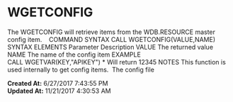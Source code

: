 # WGETCONFIG

The WGETCONFIG will retrieve items from the WDB.RESOURCE master config item.    COMMAND SYNTAX CALL WGETCONFIG(VALUE,NAME) SYNTAX ELEMENTS Parameter Description VALUE The returned value NAME The name of the config item EXAMPLE CALL WGETVAR(KEY,"APIKEY") * Will return 12345 NOTES This function is used internally to get config items.  The config file   

**Created At:** 6/27/2017 7:43:55 PM  
**Updated At:** 11/21/2017 4:30:53 AM  

